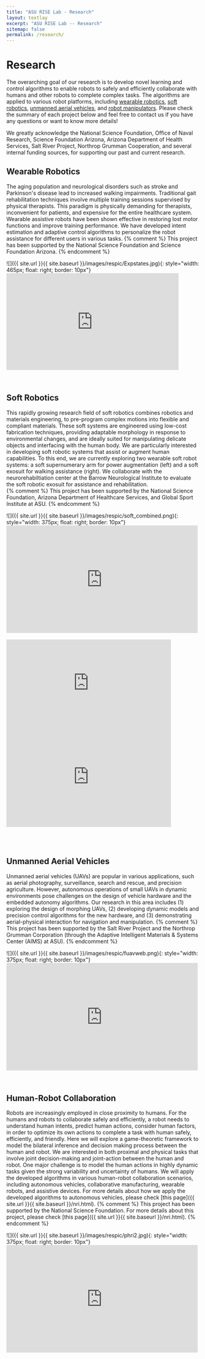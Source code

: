 ```yaml
---
title: "ASU RISE Lab - Research"
layout: textlay
excerpt: "ASU RISE Lab -- Research"
sitemap: false
permalink: /research/
---
```


# Research

The overarching goal of our research is to develop novel learning and 
control algorithms to enable robots to safely and efficiently collaborate 
with humans and other robots to complete complex tasks. The algorithms are 
applied to various robot platforms, including [wearable robotics](#wearable-robotics), [soft robotics](#soft-robotics), 
[unmanned aerial vehicles](#unmanned-aerial-vehicles), and [robot manipulators](#human-robot-collaboration). Please check the summary of each 
project below and feel free to contact us if you have any questions or want to know more details!

We greatly acknowledge the National Science Foundation, Office of Naval Research, 
Science Foundation Arizona, Arizona Department of Health Services, Salt River Project, Northrop Grumman Cooperation, 
and several internal funding sources, for supporting our past and current research.

## Wearable Robotics
The aging population and neurological disorders such as stroke 
and Parkinson's disease lead to increased walking impairments. 
Traditional gait rehabilitation techniques involve multiple 
training sessions supervised by physical therapists. This paradigm 
is physically demanding for therapists, inconvenient for patients, 
and expensive for the entire healthcare system. Wearable assistive 
robots have been shown effective in restoring lost motor functions 
and improve training performance. We have developed intent estimation 
and adaptive control algorithms to personalize the robot assistance 
for different users in various tasks.
{% comment %}
This project has been supported by the National Science Foundation and Science Foundation Arizona.
{% endcomment %}

<div class="col-sm-6 clearfix">
![]({{ site.url }}{{ site.baseurl }}/images/respic/Expstates.jpg){: style="width: 465px; float: right; border: 10px"}
</div>
<div class="col-sm-6 clearfix">
<iframe width="450" height="253" src="https://www.youtube.com/embed/E2N7_usONDs" frameborder="0" allowfullscreen></iframe>
</div>
<p> &nbsp; </p>

## Soft Robotics
This rapidly growing research field of soft robotics combines robotics 
and materials engineering, to pre-program complex motions into flexible 
and compliant materials. These soft systems are engineered using low-cost
fabrication techniques, providing adaptable morphology in response to 
environmental changes, and are ideally suited for manipulating delicate objects 
and interfacing with the human body. We are particularly interested in developing 
soft robotic systems that assist or augment human capabilities. To this end, 
we are currently exploring two wearable soft robot systems: a soft supernumerary arm 
for power augmentation (left) and a soft exosuit for walking assistance (right). We collaborate
with the neurorehabiltiation center at the Barrow Neurological Institute to evaluate the soft robotic exosuit
for assistance and rehabilitation.  
{% comment %}
This project has been supported by the National Science Foundation, Arizona Department of Healthcare Services, and 
Global Sport Institute at ASU. 
{% endcomment %}

<div class="col-sm-5 clearfix">
![]({{ site.url }}{{ site.baseurl }}/images/respic/soft_combined.png){: style="width: 375px; float: right; border: 10px"}
</div>
<div class="col-sm-7 clearfix">
<iframe width="500" height="281" src="https://www.youtube.com/embed/zNls8IiVqg8" frameborder="0" allowfullscreen></iframe>
</div>
<br>
<div class="col-sm-5 clearfix">
<iframe width="430" height="245" src="https://www.youtube.com/embed/3QqwjNVIfeo?start=39" title="YouTube video player" frameborder="0" allow="accelerometer; autoplay; clipboard-write; encrypted-media; gyroscope; picture-in-picture; web-share" allowfullscreen></iframe>
</div>
<div class="col-sm-7 clearfix">
<iframe width="430" height="245" src="https://www.youtube.com/embed/n7Hid2VH8OA" title="YouTube video player" frameborder="0" allow="accelerometer; autoplay; clipboard-write; encrypted-media; gyroscope; picture-in-picture; web-share" allowfullscreen></iframe>
</div>
<br>
<p> &nbsp; </p>

## Unmanned Aerial Vehicles
Unmanned aerial vehicles (UAVs) are popular in various applications, such as 
aerial photography, surveillance, search and rescue, and precision agriculture. However, 
autonomous operations of small UAVs in dynamic environments pose challenges on the design of vehicle hardware and 
the embedded autonomy algorithms. Our research in this area includes (1) exploring the design of morphing UAVs, 
(2) developing dynamic models and precision control algorithms for the new hardware, and (3) demonstrating aerial-physical
interaction for navigation and manipulation.
{% comment %}
This project has been supported by the Salt River Project and the Northrop Grumman Corporation (through the Adaptive Intelligent Materials & Systems Center (AIMS) at ASU).
{% endcomment %}

<div class="col-sm-5 clearfix">
![]({{ site.url }}{{ site.baseurl }}/images/respic/fuavweb.png){: style="width: 375px; float: right; border: 10px"}
</div>
<div class="col-sm-7 clearfix">
<iframe width="500" height="281" src="https://www.youtube.com/embed/ETKrxgVHOgY" frameborder="0" allowfullscreen></iframe>
</div>
<p> &nbsp; </p>

## Human-Robot Collaboration
Robots are increasingly employed in close proximity to humans. For the humans and robots to collaborate safely and 
efficiently, a robot needs to understand human intents, predict human actions, consider human factors, in order to optimize its own actions to 
complete a task with human safely, efficiently, and friendly. Here we will explore a game-theoretic framework to model the bilateral inference 
and decision making process between the human and robot. We are interested in both proximal and physical tasks that involve 
joint decision-making and joint-action between the human and robot. One major challenge is to model the human actions in highly dynamic tasks given 
the strong variability and uncertainty of humans. We will apply the developed algorithms in various human-robot collaboration 
scenarios, including autonomous vehicles, collaborative manufacturing, wearable robots, and assistive devices. For more details about how we apply the developed algorithms to autonomous vehicles, please check [this page]({{ site.url }}{{ site.baseurl }}/nri.html).
{% comment %}
This project has been supported by the National Science Foundation. For more details about this project, please check [this page]({{ site.url }}{{ site.baseurl }}/nri.html).
{% endcomment %}

<div class="col-sm-5 clearfix">
![]({{ site.url }}{{ site.baseurl }}/images/respic/phri2.jpg){: style="width: 375px; float: right; border: 10px"}
</div>
<div class="col-sm-7 clearfix">
<iframe width="500" height="281" src="https://www.youtube.com/embed/luX1xlsm6UQ" frameborder="0" allowfullscreen></iframe>
</div>
<p> &nbsp; </p>